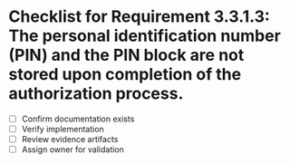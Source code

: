 # Checklist for Requirement 3.3.1.3: The personal identification number (PIN) and the PIN block are not stored upon completion of the authorization process.

- [ ] Confirm documentation exists
- [ ] Verify implementation
- [ ] Review evidence artifacts
- [ ] Assign owner for validation
